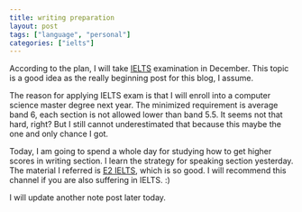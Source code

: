 ```yaml
---
title: writing preparation
layout: post
tags: ["language", "personal"]
categories: ["ielts"]
---
```


According to the plan, I will take [IELTS](https://www.ielts.org/) examination in December. This topic is a good idea as the really beginning post for this blog, I assume. 

The reason for applying IELTS exam is that I will enroll into a computer science master degree next year. The minimized requirement is average band 6, each section is not allowed lower than band 5.5. It seems not that hard, right? But I still cannot underestimated that because this maybe the one and only chance I got. 

Today, I am going to spend a whole day for studying how to get higher scores in writing section. I learn the strategy for speaking section yesterday. The material I referred is [E2 IELTS](https://www.youtube.com/c/E2IELTS), which is so good. I will recommend this channel if you are also suffering in IELTS. :)

I will update another note post later today.